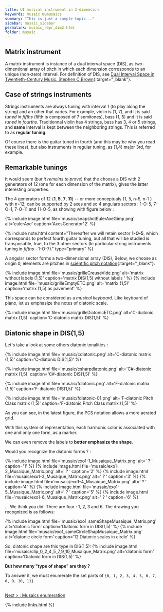 ```yaml
---
title: UI musical instrument in 2-dimension
keywords: musaic 88musaics
summary: "This is just a sample topic..."
sidebar: musaic_sidebar
permalink: musaic_repr_dim2.html
folder: musaic
---
```



## Matrix instrument

A matrix instrument is instance of a dual interval space (DIS), as two-dimentional array of pitch in which each dimension corresponds to an unique (non-zero) interval. For definition of DIS, see [Dual Interval Space in Twentieth-Century Music, Stephen C.Brown](http://mts.oxfordjournals.org/content/25/1/35.abstract){:target="_blank"}.


## Case of strings instruments

Strings instruments are always tuning with interval 1 (to play along the string) and an other that varies. For example, violin is (1, 7), and it is said *tuned in fifths* (fifth is composed of 7 semitones), bass (1, 5) and it is said *tuned in fourths*. Traditionnal violin has 4 strings, bass has 3, 4 or 5 strings, and **same** interval is kept between the neighboring strings. This is referred to as **regular tuning**.

Of course there is the guitar tuned in fourth (and this may be why you read these lines), but also instruments in regular tuning, as (1,4) major 3rd, for example.

## Remarkable tunings

It would seem (*but it remains to prove*) that the choose a DIS with 2 generators of 12 (one for each dimension of the matrix), gives the latter interesting properties.

The 4 generators of 12 {**1**, **5**, **7**, **11**}  -- or more conceptualy {1, 5, n-5, n-1 } with n=12, can be supported by 2 axes and so 4 angulars sectors : 1-O-5, 7-O-1, 7-O-11 and 11-O-5, as showing with figure below :

{% include image.html file='musaic/snapshotEulerAxeGimp.png'  alt='eulerAxe' caption='AxesGenerator12' %}

{% include note.html content="Thereafter we will retain sector **1-O-5**, which corresponds to perfect fourth guitar tuning, but all that will be studied is transposable, true, to the 3 other sectors (In particular string instruments tuning in *fifths* - 1-O-7)."  type="primary"  %}

A angular sector forms a two-dimensional array (DIS), Below, we choose as origin 0, elements are pitches in [scientific pitch notation](https://en.wikipedia.org/wiki/Scientific_pitch_notation){:target="_blank"}.


{% include image.html file='musaic/grilleCreuseVide.png'  alt='matrix without labels (1,5)' caption='matrix DIS(1,5) without labels ' %}
{% include image.html file='musaic/grilleEmptyETC.png'  alt='matrix (1,5)' caption='matrix (1,5) as pavement' %}

This space can be considered as a *musical keyboard*. Like keyboard of piano, let us emphasize the notes of diatonic scale.

{% include image.html file='musaic/grilleDiatonicETC.png' alt='C-diatonic matrix (1,5)' caption='C-diatonic matrix DIS(1,5)' %}

## Diatonic shape in DIS(1,5)

Let's take a look at some others diatonic tonalities :

{% include image.html file='musaic/cdiatonic.png' alt='C-diatonic matrix (1,5)' caption='C-diatonic DIS(1,5)' %}

{% include image.html file='musaic/csharpdiatonic.png' alt='C#-diatonic matrix (1,5)' caption='C#-diatonic DIS(1,5)' %}

{% include image.html file='musaic/fdiatonic.png' alt='F-diatonic matrix (1,5)' caption='F-diatonic DIS(1,5)' %}

{% include image.html file='musaic/fdiatonic-01.png' alt='F-diatonic Pitch Class  matrix (1,5)' caption='F-diatonic Pitch Class matrix (1,5)' %}

As you can see, in the latest figure, the PCS notation allows a more aerated grid. 

With this system of representation, each harmonic color is associated with one and only one form, as a marker.

We can even remove the labels to **better emphasize the shape**.

Would you recognize the diatonic forms ? :

{% include image.html file='musaic/exo1-1_Musaique_Matrix.png' alt=' ? ' caption='1' %}
{% include image.html file='musaic/exo1-2_Musaique_Matrix.png' alt=' ? ' caption='2' %}
{% include image.html file='musaic/exo1-3_Musaique_Matrix.png' alt=' ? ' caption='3' %}
{% include image.html file='musaic/exo1-4_Musaique_Matrix.png' alt=' ? ' caption='4' %}
{% include image.html file='musaic/exo1-5_Musaique_Matrix.png' alt=' ? ' caption='5' %}
{% include image.html file='musaic/exo1-6_Musaique_Matrix.png' alt=' ? ' caption='6' %}

... We think you did. There are four : 1, 2, 3 and 6. The drawing you recognized is as follows:

{% include image.html file='musaic/exo1_sameShapeMusaique_Matrix.png' alt='diatonic form' caption='Diatonic form in DIS(1,5)' %}
{% include image.html file='musaic/exo1_sameCircleShapMusaique_Matrix.png' alt='diatonic circle form' caption='12 Diatonic scales in circle' %}

So, diatonic shape are this type in DIS(1,5):
{% include image.html file='musaic/clip_0_2_4_5_7_9_10_Musaique_Matrix.png' alt='diatonic form' caption='Diatonic form in DIS(1,5)' %}

**But how many "type of shape" are they ?**

To answer it, we must enumerate the set parts of `{0, 1, 2, 3, 4, 5, 6, 7, 8, 9, 10, 11}`.

<br/>
<a href="musaic_enumeration.html" type="button">Next > : Musaics enumeration</a>

{% include links.html %}
